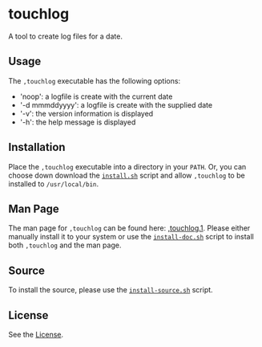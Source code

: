 # touchlog

A tool to create log files for a date.

## Usage

The `,touchlog` executable has the following options:

- 'noop': a logfile is create with the current date
- '-d mmmddyyyy': a logfile is create with the supplied date
- '-v': the version information is displayed
- '-h': the help message is displayed

## Installation

Place the `,touchlog` executable into a directory in your `PATH`. Or, you can choose down download the [`install.sh`](./install.sh) script and allow `,touchlog` to be installed to `/usr/local/bin`.

## Man Page

The man page for `,touchlog` can be found here: [,touchlog.1](,touchlog.1). Please either manually install it to your system or use the [`install-doc.sh`](./install-doc.sh) script to install both `,touchlog` and the man page.

## Source

To install the source, please use the [`install-source.sh`](./install-source.sh) script.

## License

See the [License](LICENSE).
